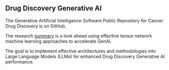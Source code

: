 ## Drug Discovery Generative AI
The Generative Artificial Intelligence Software Public Repository for Cancer Drug Discovery is on GitHub.

The research [summary](https://drive.google.com/file/d/195V9Mxt1Mn8a0UFbVanBe_LGGNYFmO7T/view?usp=drive_link) is a look ahead using effective tensor network machine learning approaches to accelerate GenAI. 

The goal is to implement effective architectures and methodologies into Large Language Models (LLMs) for enhanced Drug Discovery Generative AI performance.
